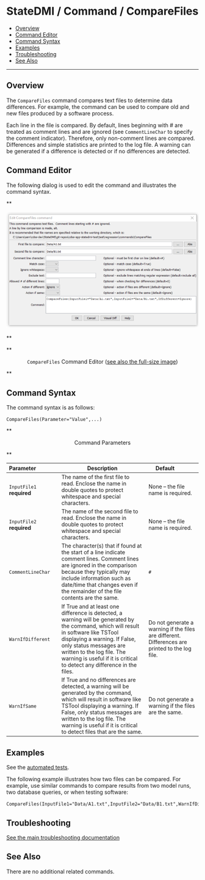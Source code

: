 # StateDMI / Command / CompareFiles #

* [Overview](#overview)
* [Command Editor](#command-editor)
* [Command Syntax](#command-syntax)
* [Examples](#examples)
* [Troubleshooting](#troubleshooting)
* [See Also](#see-also)

-------------------------

## Overview ##

The `CompareFiles` command
compares text files to determine data differences.
For example, the command can be used to compare old and new files produced by a software process.

Each line in the file is compared.
By default, lines beginning with # are treated as comment lines and are ignored
(see `CommentLineChar` to specify the comment indicator).  Therefore, only non-comment lines are compared.
Differences and simple statistics are printed to the log file.
A warning can be generated if a difference is detected or if no differences are detected.

## Command Editor ##

The following dialog is used to edit the command and illustrates the command syntax.

**<p style="text-align: center;">
![CompareFiles Command Editor](CompareFiles.png)
</p>**

**<p style="text-align: center;">
`CompareFiles` Command Editor (<a href="../CompareFiles.png">see also the full-size image</a>)
</p>**

## Command Syntax ##

The command syntax is as follows:

```text
CompareFiles(Parameter="Value",...)
```
**<p style="text-align: center;">
Command Parameters
</p>**

| **Parameter**&nbsp;&nbsp;&nbsp;&nbsp;&nbsp;&nbsp;&nbsp;&nbsp;&nbsp;&nbsp;&nbsp;&nbsp;&nbsp;&nbsp; | **Description** | **Default**&nbsp;&nbsp;&nbsp;&nbsp;&nbsp;&nbsp;&nbsp;&nbsp;&nbsp;&nbsp; |
| --------------|-----------------|----------------- |
| `InputFile1`<br>**required** | The name of the first file to read.  Enclose the name in double quotes to protect whitespace and special characters. | None – the file name is required. |
| `InputFile2`<br>**required** | The name of the second file to read.  Enclose the name in double quotes to protect whitespace and special characters. | None – the file name is required. |
| `CommentLineChar` | The character(s) that if found at the start of a line indicate comment lines.  Comment lines are ignored in the comparison because they typically may include information such as date/time that changes even if the remainder of the file contents are the same. | `#` |
| `WarnIfDifferent` | If True and at least one difference is detected, a warning will be generated by the command, which will result in software like TSTool displaying a warning.  If False, only status messages are written to the log file.  The warning is useful if it is critical to detect any difference in the files. | Do not generate a warning if the files are different.  Differences are printed to the log file. |
| `WarnIfSame` | If True and no differences are detected, a warning will be generated by the command, which will result in software like TSTool displaying a warning.  If False, only status messages are written to the log file.  The warning is useful if it is critical to detect files that are the same. | Do not generate a warning if the files are the same. |

## Examples ##

See the [automated tests](https://github.com/OpenCDSS/cdss-app-statedmi-test/tree/master/test/regression/commands/CompareFiles).

The following example illustrates how two files can be compared.  For example, use similar commands to compare results from two model runs, two database queries, or when testing software:

```
CompareFiles(InputFile1="Data/A1.txt",InputFile2="Data/B1.txt",WarnIfDifferent=True)
```

## Troubleshooting ##

[See the main troubleshooting documentation](../../troubleshooting/troubleshooting.md)

## See Also ##

There are no additional related commands.
